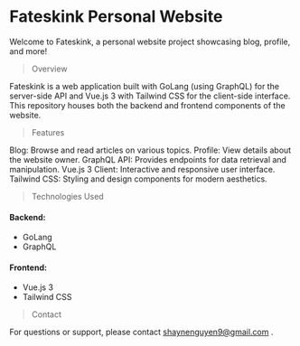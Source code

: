 # Fateskink Personal Website

Welcome to Fateskink, a personal website project showcasing blog, profile, and more!

> Overview

Fateskink is a web application built with GoLang (using GraphQL) for the server-side API and Vue.js 3 with Tailwind CSS for the client-side interface. This repository houses both the backend and frontend components of the website.

> Features

Blog: Browse and read articles on various topics.
Profile: View details about the website owner.
GraphQL API: Provides endpoints for data retrieval and manipulation.
Vue.js 3 Client: Interactive and responsive user interface.
Tailwind CSS: Styling and design components for modern aesthetics.

> Technologies Used

#### Backend:

- GoLang
- GraphQL

#### Frontend:

- Vue.js 3
- Tailwind CSS

> Contact

For questions or support, please contact shaynenguyen9@gmail.com .
